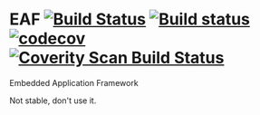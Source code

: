 # EAF [![Build Status](https://travis-ci.org/qgymib/EAF.svg?branch=master)](https://travis-ci.org/qgymib/EAF) [![Build status](https://ci.appveyor.com/api/projects/status/wpdxw4c4tmk73muq/branch/master?svg=true)](https://ci.appveyor.com/project/qgymib/eaf/branch/master) [![codecov](https://codecov.io/gh/qgymib/EAF/branch/master/graph/badge.svg)](https://codecov.io/gh/qgymib/EAF) [![Coverity Scan Build Status](https://img.shields.io/coverity/scan/20889.svg)](https://scan.coverity.com/projects/qgymib-eaf)
Embedded Application Framework

Not stable, don't use it.
